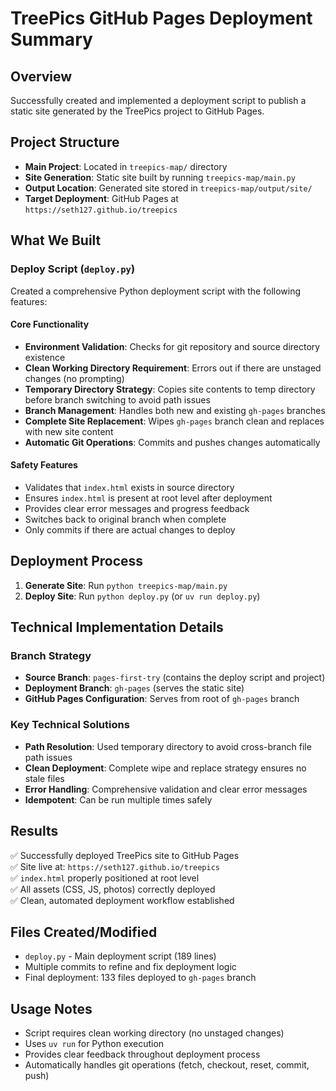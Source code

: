 # TreePics GitHub Pages Deployment Summary

## Overview
Successfully created and implemented a deployment script to publish a static site generated by the TreePics project to GitHub Pages.

## Project Structure
- **Main Project**: Located in `treepics-map/` directory
- **Site Generation**: Static site built by running `treepics-map/main.py`
- **Output Location**: Generated site stored in `treepics-map/output/site/`
- **Target Deployment**: GitHub Pages at `https://seth127.github.io/treepics`

## What We Built

### Deploy Script (`deploy.py`)
Created a comprehensive Python deployment script with the following features:

#### Core Functionality
- **Environment Validation**: Checks for git repository and source directory existence
- **Clean Working Directory Requirement**: Errors out if there are unstaged changes (no prompting)
- **Temporary Directory Strategy**: Copies site contents to temp directory before branch switching to avoid path issues
- **Branch Management**: Handles both new and existing `gh-pages` branches
- **Complete Site Replacement**: Wipes `gh-pages` branch clean and replaces with new site content
- **Automatic Git Operations**: Commits and pushes changes automatically

#### Safety Features
- Validates that `index.html` exists in source directory
- Ensures `index.html` is present at root level after deployment
- Provides clear error messages and progress feedback
- Switches back to original branch when complete
- Only commits if there are actual changes to deploy

## Deployment Process
1. **Generate Site**: Run `python treepics-map/main.py`
2. **Deploy Site**: Run `python deploy.py` (or `uv run deploy.py`)

## Technical Implementation Details

### Branch Strategy
- **Source Branch**: `pages-first-try` (contains the deploy script and project)
- **Deployment Branch**: `gh-pages` (serves the static site)
- **GitHub Pages Configuration**: Serves from root of `gh-pages` branch

### Key Technical Solutions
- **Path Resolution**: Used temporary directory to avoid cross-branch file path issues
- **Clean Deployment**: Complete wipe and replace strategy ensures no stale files
- **Error Handling**: Comprehensive validation and clear error messages
- **Idempotent**: Can be run multiple times safely

## Results
✅ Successfully deployed TreePics site to GitHub Pages  
✅ Site live at: `https://seth127.github.io/treepics`  
✅ `index.html` properly positioned at root level  
✅ All assets (CSS, JS, photos) correctly deployed  
✅ Clean, automated deployment workflow established  

## Files Created/Modified
- `deploy.py` - Main deployment script (189 lines)
- Multiple commits to refine and fix deployment logic
- Final deployment: 133 files deployed to `gh-pages` branch

## Usage Notes
- Script requires clean working directory (no unstaged changes)
- Uses `uv run` for Python execution
- Provides clear feedback throughout deployment process
- Automatically handles git operations (fetch, checkout, reset, commit, push)
